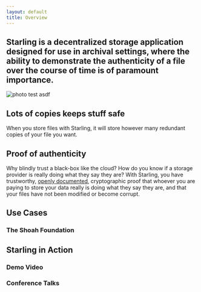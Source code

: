 ```yaml
---
layout: default
title: Overview
---
```


## Starling is a decentralized storage application designed for use in archival settings, where the ability to demonstrate the authenticity of a file over the course of time is of paramount importance.

![photo test asdf]({{site.url}}assets/img/interactive.gif)


## Lots of copies keeps stuff safe
When you store files with Starling, it will store however many redundant copies of your file you want.

## Proof of authenticity
Why blindly trust a black-box like the cloud? How do you know if a storage provider is really doing what they say they are? With Starling, you have trustworthy, [openly documented](https://filecoin.io/#research), cryptographic proof that whoever you are paying to store your data really is doing what they say they are, and that your files have not been modified or become corrupt.

## Use Cases

### The Shoah Foundation

## Starling in Action

### Demo Video

### Conference Talks